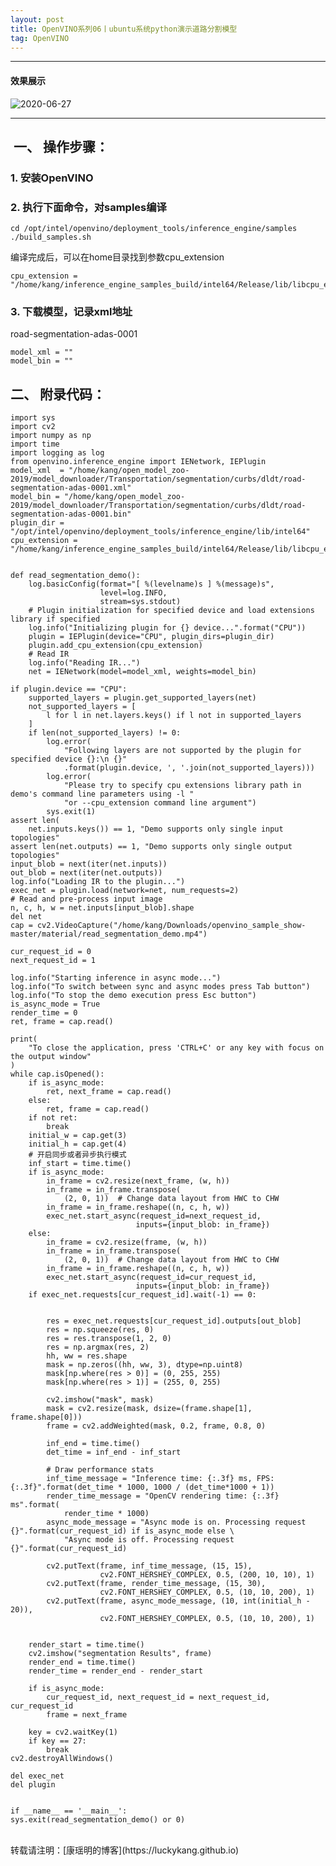 ```yaml
---
layout: post
title: OpenVINO系列06丨ubuntu系统python演示道路分割模型
tag: OpenVINO
---
```


***

#### 效果展示  

![2020-06-27](https://cdn.jsdelivr.net/gh/luckykang/picture_bed/blogs_images/2020-06-27.png)

***  

##  一、 操作步骤：

### 1. 安装OpenVINO

### 2. 执行下面命令，对samples编译
    cd /opt/intel/openvino/deployment_tools/inference_engine/samples
    ./build_samples.sh 

编译完成后，可以在home目录找到参数cpu_extension
    
    cpu_extension = "/home/kang/inference_engine_samples_build/intel64/Release/lib/libcpu_extension.so"

### 3. 下载模型，记录xml地址
road-segmentation-adas-0001

    model_xml = ""   
    model_bin = ""

##  二、 附录代码：
    import sys
    import cv2
    import numpy as np
    import time
    import logging as log
    from openvino.inference_engine import IENetwork, IEPlugin
    model_xml  = "/home/kang/open_model_zoo-2019/model_downloader/Transportation/segmentation/curbs/dldt/road-segmentation-adas-0001.xml"
    model_bin = "/home/kang/open_model_zoo-2019/model_downloader/Transportation/segmentation/curbs/dldt/road-segmentation-adas-0001.bin"
    plugin_dir = "/opt/intel/openvino/deployment_tools/inference_engine/lib/intel64"
    cpu_extension = "/home/kang/inference_engine_samples_build/intel64/Release/lib/libcpu_extension.so"


    def read_segmentation_demo():
        log.basicConfig(format="[ %(levelname)s ] %(message)s",
                        level=log.INFO,
                        stream=sys.stdout)
        # Plugin initialization for specified device and load extensions library if specified
        log.info("Initializing plugin for {} device...".format("CPU"))
        plugin = IEPlugin(device="CPU", plugin_dirs=plugin_dir)
        plugin.add_cpu_extension(cpu_extension)
        # Read IR
        log.info("Reading IR...")
        net = IENetwork(model=model_xml, weights=model_bin)

    if plugin.device == "CPU":
        supported_layers = plugin.get_supported_layers(net)
        not_supported_layers = [
            l for l in net.layers.keys() if l not in supported_layers
        ]
        if len(not_supported_layers) != 0:
            log.error(
                "Following layers are not supported by the plugin for specified device {}:\n {}"
                .format(plugin.device, ', '.join(not_supported_layers)))
            log.error(
                "Please try to specify cpu extensions library path in demo's command line parameters using -l "
                "or --cpu_extension command line argument")
            sys.exit(1)
    assert len(
        net.inputs.keys()) == 1, "Demo supports only single input topologies"
    assert len(net.outputs) == 1, "Demo supports only single output topologies"
    input_blob = next(iter(net.inputs))
    out_blob = next(iter(net.outputs))
    log.info("Loading IR to the plugin...")
    exec_net = plugin.load(network=net, num_requests=2)
    # Read and pre-process input image
    n, c, h, w = net.inputs[input_blob].shape
    del net
    cap = cv2.VideoCapture("/home/kang/Downloads/openvino_sample_show-master/material/read_segmentation_demo.mp4")

    cur_request_id = 0
    next_request_id = 1

    log.info("Starting inference in async mode...")
    log.info("To switch between sync and async modes press Tab button")
    log.info("To stop the demo execution press Esc button")
    is_async_mode = True
    render_time = 0
    ret, frame = cap.read()

    print(
        "To close the application, press 'CTRL+C' or any key with focus on the output window"
    )
    while cap.isOpened():
        if is_async_mode:
            ret, next_frame = cap.read()
        else:
            ret, frame = cap.read()
        if not ret:
            break
        initial_w = cap.get(3)
        initial_h = cap.get(4)
        # 开启同步或者异步执行模式
        inf_start = time.time()
        if is_async_mode:
            in_frame = cv2.resize(next_frame, (w, h))
            in_frame = in_frame.transpose(
                (2, 0, 1))  # Change data layout from HWC to CHW
            in_frame = in_frame.reshape((n, c, h, w))
            exec_net.start_async(request_id=next_request_id,
                                inputs={input_blob: in_frame})
        else:
            in_frame = cv2.resize(frame, (w, h))
            in_frame = in_frame.transpose(
                (2, 0, 1))  # Change data layout from HWC to CHW
            in_frame = in_frame.reshape((n, c, h, w))
            exec_net.start_async(request_id=cur_request_id,
                                inputs={input_blob: in_frame})
        if exec_net.requests[cur_request_id].wait(-1) == 0:


            res = exec_net.requests[cur_request_id].outputs[out_blob]
            res = np.squeeze(res, 0)
            res = res.transpose(1, 2, 0)  
            res = np.argmax(res, 2)
            hh, ww = res.shape
            mask = np.zeros((hh, ww, 3), dtype=np.uint8)
            mask[np.where(res > 0)] = (0, 255, 255)
            mask[np.where(res > 1)] = (255, 0, 255)

            cv2.imshow("mask", mask)
            mask = cv2.resize(mask, dsize=(frame.shape[1], frame.shape[0]))
            frame = cv2.addWeighted(mask, 0.2, frame, 0.8, 0)

            inf_end = time.time()
            det_time = inf_end - inf_start

            # Draw performance stats
            inf_time_message = "Inference time: {:.3f} ms, FPS:{:.3f}".format(det_time * 1000, 1000 / (det_time*1000 + 1))
            render_time_message = "OpenCV rendering time: {:.3f} ms".format(
                render_time * 1000)
            async_mode_message = "Async mode is on. Processing request {}".format(cur_request_id) if is_async_mode else \
                "Async mode is off. Processing request {}".format(cur_request_id)

            cv2.putText(frame, inf_time_message, (15, 15),
                        cv2.FONT_HERSHEY_COMPLEX, 0.5, (200, 10, 10), 1)
            cv2.putText(frame, render_time_message, (15, 30),
                        cv2.FONT_HERSHEY_COMPLEX, 0.5, (10, 10, 200), 1)
            cv2.putText(frame, async_mode_message, (10, int(initial_h - 20)),
                        cv2.FONT_HERSHEY_COMPLEX, 0.5, (10, 10, 200), 1)


        render_start = time.time()
        cv2.imshow("segmentation Results", frame)
        render_end = time.time()
        render_time = render_end - render_start

        if is_async_mode:
            cur_request_id, next_request_id = next_request_id, cur_request_id
            frame = next_frame

        key = cv2.waitKey(1)
        if key == 27:
            break
    cv2.destroyAllWindows()

    del exec_net
    del plugin


    if __name__ == '__main__':
    sys.exit(read_segmentation_demo() or 0)



<br>
转载请注明：[康瑶明的博客](https://luckykang.github.io) 


